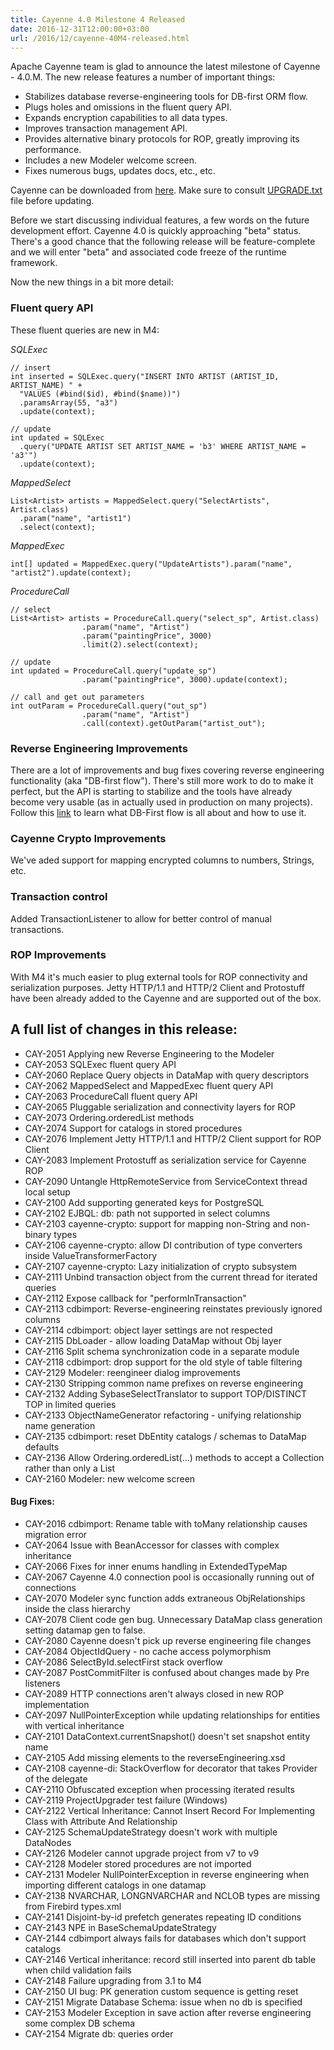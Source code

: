 ```yaml
---
title: Cayenne 4.0 Milestone 4 Released
date: 2016-12-31T12:00:00+03:00
url: /2016/12/cayenne-40M4-released.html
--- 
```


Apache Cayenne team is glad to announce the latest milestone of Cayenne - 4.0.M. The new release features a number of important things:

* Stabilizes database reverse-engineering tools for DB-first ORM flow.
* Plugs holes and omissions in the fluent query API.
* Expands encryption capabilities to all data types.
* Improves transaction management API.
* Provides alternative binary protocols for ROP, greatly improving its performance. 
* Includes a new Modeler welcome screen.
* Fixes numerous bugs, updates docs, etc., etc. 

Cayenne can be downloaded from [here](/download.html). Make sure to consult [UPGRADE.txt](https://github.com/apache/cayenne/blob/4.0.M4/docs/doc/src/main/resources/UPGRADE.txt) file before updating.

Before we start discussing individual features, a few words on the future development effort. Cayenne 4.0 is quickly approaching "beta" status. There's a good chance that the following release will be feature-complete and we will enter "beta" and associated code freeze of the runtime framework. 

Now the new things in a bit more detail:

<div class="pb-3"><!-- gap 3rem --></div>


### Fluent query API
These fluent queries are new in M4:

*SQLExec*

    // insert
    int inserted = SQLExec.query("INSERT INTO ARTIST (ARTIST_ID, ARTIST_NAME) " + 
      "VALUES (#bind($id), #bind($name))")
      .paramsArray(55, "a3")
      .update(context);
    
    // update
    int updated = SQLExec
      .query("UPDATE ARTIST SET ARTIST_NAME = 'b3' WHERE ARTIST_NAME = 'a3'")
      .update(context);

*MappedSelect*

    List<Artist> artists = MappedSelect.query("SelectArtists", Artist.class)
      .param("name", "artist1")
      .select(context);

*MappedExec*

    int[] updated = MappedExec.query("UpdateArtists").param("name", "artist2").update(context);

*ProcedureCall*

    // select
    List<Artist> artists = ProcedureCall.query("select_sp", Artist.class)
                    .param("name", "Artist")
                    .param("paintingPrice", 3000)
                    .limit(2).select(context);
    
    // update
    int updated = ProcedureCall.query("update_sp")
                    .param("paintingPrice", 3000).update(context);
    
    // call and get out parameters
    int outParam = ProcedureCall.query("out_sp")
                    .param("name", "Artist")
                    .call(context).getOutParam("artist_out");

<div class="pb-3"><!-- gap 3rem --></div>


### Reverse Engineering Improvements

There are a lot of improvements and bug fixes covering reverse engineering functionality (aka "DB-first flow"). There's still more work to do to make it perfect, but the API is starting to stabilize and the tools have already become very usable (as in actually used in production on many projects). Follow this [link](/docs/4.0/cayenne-guide/cayenne-guide-part4.html) to learn what DB-First flow is all about and how to use it.

<div class="pb-3"><!-- gap 3rem --></div>


### Cayenne Crypto Improvements

We've aded support for mapping encrypted columns to numbers, Strings, etc.

<div class="pb-3"><!-- gap 3rem --></div>


### Transaction control

Added TransactionListener to allow for better control of manual transactions. 

<div class="pb-3"><!-- gap 3rem --></div>


### ROP Improvements
With M4 it's much easier to plug external tools for ROP connectivity and serialization purposes. Jetty HTTP/1.1 and HTTP/2 Client and Protostuff have been already added to the Cayenne and are supported out of the box.

<div class="pb-3"><!-- gap 3rem --></div>
<h2 class="text-center">A full list of changes in this release:</h2>
<div class="pb-2"><!-- gap 2rem --></div>

* CAY-2051 Applying new Reverse Engineering to the Modeler
* CAY-2053 SQLExec fluent query API
* CAY-2060 Replace Query objects in DataMap with query descriptors
* CAY-2062 MappedSelect and MappedExec fluent query API
* CAY-2063 ProcedureCall fluent query API
* CAY-2065 Pluggable serialization and connectivity layers for ROP
* CAY-2073 Ordering.orderedList methods
* CAY-2074 Support for catalogs in stored procedures
* CAY-2076 Implement Jetty HTTP/1.1 and HTTP/2 Client support for ROP Client
* CAY-2083 Implement Protostuff as serialization service for Cayenne ROP
* CAY-2090 Untangle HttpRemoteService from ServiceContext thread local setup
* CAY-2100 Add supporting generated keys for PostgreSQL
* CAY-2102 EJBQL: db: path not supported in select columns
* CAY-2103 cayenne-crypto: support for mapping non-String and non-binary types
* CAY-2106 cayenne-crypto: allow DI contribution of type converters inside ValueTransformerFactory
* CAY-2107 cayenne-crypto: Lazy initialization of crypto subsystem
* CAY-2111 Unbind transaction object from the current thread for iterated queries
* CAY-2112 Expose callback for "performInTransaction"
* CAY-2113 cdbimport: Reverse-engineering reinstates previously ignored columns
* CAY-2114 cdbimport: object layer settings are not respected
* CAY-2115 DbLoader - allow loading DataMap without Obj layer
* CAY-2116 Split schema synchronization code in a separate module
* CAY-2118 cdbimport: drop support for the old style of table filtering
* CAY-2129 Modeler: reengineer dialog improvements
* CAY-2130 Stripping common name prefixes on reverse engineering
* CAY-2132 Adding SybaseSelectTranslator to support TOP/DISTINCT TOP in limited queries
* CAY-2133 ObjectNameGenerator refactoring - unifying relationship name generation
* CAY-2135 cdbimport: reset DbEntity catalogs / schemas to DataMap defaults
* CAY-2136 Allow Ordering.orderedList(…) methods to accept a Collection rather than only a List
* CAY-2160 Modeler: new welcome screen

<div class="pb-2"><!-- gap 2rem --></div>


#### Bug Fixes:

* CAY-2016 cdbimport: Rename table with toMany relationship causes migration error
* CAY-2064 Issue with BeanAccessor for classes with complex inheritance
* CAY-2066 Fixes for inner enums handling in ExtendedTypeMap
* CAY-2067 Cayenne 4.0 connection pool is occasionally running out of connections
* CAY-2070 Modeler sync function adds extraneous ObjRelationships inside the class hierarchy
* CAY-2078 Client code gen bug. Unnecessary DataMap class generation setting datamap gen to false.
* CAY-2080 Cayenne doesn't pick up reverse engineering file changes
* CAY-2084 ObjectIdQuery - no cache access polymorphism
* CAY-2086 SelectById.selectFirst stack overflow
* CAY-2087 PostCommitFilter is confused about changes made by Pre listeners
* CAY-2089 HTTP connections aren't always closed in new ROP implementation
* CAY-2097 NullPointerException while updating relationships for entities with vertical inheritance
* CAY-2101 DataContext.currentSnapshot() doesn't set snapshot entity name
* CAY-2105 Add missing elements to the reverseEngineering.xsd
* CAY-2108 cayenne-di: StackOverflow for decorator that takes Provider of the delegate
* CAY-2110 Obfuscated exception when processing iterated results
* CAY-2119 ProjectUpgrader test failure (Windows)
* CAY-2122 Vertical Inheritance: Cannot Insert Record For Implementing Class with Attribute And Relationship
* CAY-2125 SchemaUpdateStrategy doesn't work with multiple DataNodes
* CAY-2126 Modeler cannot upgrade project from v7 to v9
* CAY-2128 Modeler stored procedures are not imported
* CAY-2131 Modeler NullPointerException in reverse engineering when importing different catalogs in one datamap
* CAY-2138 NVARCHAR, LONGNVARCHAR and NCLOB types are missing from Firebird types.xml
* CAY-2141 Disjoint-by-id prefetch generates repeating ID conditions
* CAY-2143 NPE in BaseSchemaUpdateStrategy
* CAY-2144 cdbimport always fails for databases which don't support catalogs
* CAY-2146 Vertical inheritance: record still inserted into parent db table when child validation fails
* CAY-2148 Failure upgrading from 3.1 to M4
* CAY-2150 UI bug: PK generation custom sequence is getting reset
* CAY-2151 Migrate Database Schema: issue when no db is specified
* CAY-2153 Modeler Exception in save action after reverse engineering some complex DB schema
* CAY-2154 Migrate db: queries order